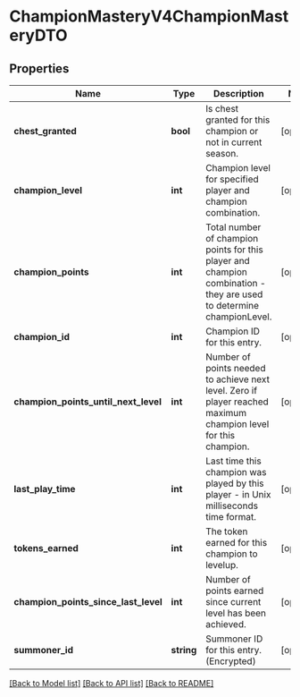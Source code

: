 # ChampionMasteryV4ChampionMasteryDTO

## Properties
Name | Type | Description | Notes
------------ | ------------- | ------------- | -------------
**chest_granted** | **bool** | Is chest granted for this champion or not in current season. | [optional] 
**champion_level** | **int** | Champion level for specified player and champion combination. | [optional] 
**champion_points** | **int** | Total number of champion points for this player and champion combination - they are used to determine championLevel. | [optional] 
**champion_id** | **int** | Champion ID for this entry. | [optional] 
**champion_points_until_next_level** | **int** | Number of points needed to achieve next level. Zero if player reached maximum champion level for this champion. | [optional] 
**last_play_time** | **int** | Last time this champion was played by this player - in Unix milliseconds time format. | [optional] 
**tokens_earned** | **int** | The token earned for this champion to levelup. | [optional] 
**champion_points_since_last_level** | **int** | Number of points earned since current level has been achieved. | [optional] 
**summoner_id** | **string** | Summoner ID for this entry. (Encrypted) | [optional] 

[[Back to Model list]](../README.md#documentation-for-models) [[Back to API list]](../README.md#documentation-for-api-endpoints) [[Back to README]](../README.md)


